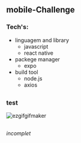  ## mobile-Challenge
 
 ### Tech's:

  - linguagem and library
     - javascript
     - react native
  - packege manager
     - expo 
  - build tool 
     - node.js
     - axios
    
 ##
 
 ### test
 
 ![ezgifgifmaker](https://user-images.githubusercontent.com/82560900/197288172-c736f8f2-8e06-4d56-abe2-747024fe4595.gif)
 
 ##
 
 *incomplet*
  
